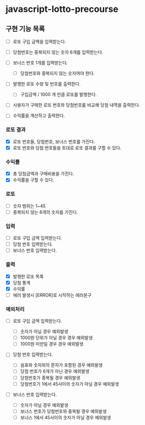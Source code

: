 # javascript-lotto-precourse

## 구현 기능 목록

- [ ] 로또 구입 금액을 입력받는다.
- [ ] 당첨번호는 중복되지 않는 숫자 6개를 입력받는다.
- [ ] 보너스 번호 1개를 입력받는다.
  - [ ] 당첨번호와 중복되지 않는 숫자여야 한다.
- [ ] 발행한 로또 수량 및 번호를 출력한다.

  - [ ] 구입금액 / 1000 개 만큼 로또를 발행한다.

- [ ] 사용자가 구매한 로또 번호와 당첨번호를 비교해 당첨 내역을 출력한다.
- [ ] 수익률을 계산하고 출력한다.

### 로또 결과

- [x] 로또 번호들, 당첨번호, 보너스 번호를 가진다.
- [x] 로또 번호와 당첨 번호들을 토대로 로또 결과를 구할 수 있다.

### 수익률

- [x] 총 당첨금액과 구매비용을 가진다.
- [x] 수익률을 구할 수 있다.

### 로또

- [ ] 숫자 범위는 1~45
- [ ] 중복되지 않는 6개의 숫자를 가진다.

### 입력

- [ ] 로또 구입 금액 입력받는다.
- [ ] 당첨 번호 입력받는다.
- [ ] 보너스 번호 입력받는다.

### 출력

- [x] 발행한 로또 목록
- [x] 당첨 통계
- [x] 수익률
- [ ] 에러 발생시 [ERROR]로 시작하는 에러문구

### 예외처리

- [ ] 로또 구입 금액 입력받는다.
  - [ ] 숫자가 아닐 경우 예외발생
  - [ ] 1000원 단위가 아닐 경우 경우 예외발생
  - [ ] 1000원 미만일 경우 경우 예외발생
- [ ] 당첨 번호 입력받는다.

  - [ ] 쉼표와 숫자외의 문자가 포함된 경우 예외발생
  - [ ] 당첨 번호가 6개가 아닌 경우 예외발생
  - [ ] 당첨번호가 중복될 경우 예외발생
  - [ ] 당첨번호가 1에서 45사이의 숫자가 아닐 경우 예외발생

- [ ] 보너스 번호 입력받는다.
  - [ ] 숫자가 아닐 경우 예외발생
  - [ ] 보너스 번호가 당첨번호와 중복될 경우 예외발생
  - [ ] 보너스 1에서 45사이의 숫자가 아닐 경우 예외발생
